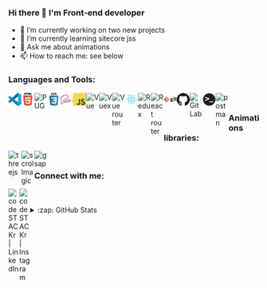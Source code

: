### Hi there 👋 I'm Front-end developer

- 🔭 I’m currently working on two new projects
- 🌱 I’m currently learning sitecore jss
- 💬 Ask me about animations
- 📫 How to reach me: see below

<!--
**yaroslavrumak/yaroslavrumak** is a ✨ _special_ ✨ repository because its `README.md` (this file) appears on your GitHub profile.

Here are some ideas to get you started:

- 🔭 I’m currently working on ...
- 🌱 I’m currently learning ...
- 👯 I’m looking to collaborate on ...
- 🤔 I’m looking for help with ...
- 💬 Ask me about ...
- 📫 How to reach me: ...
- 😄 Pronouns: ...
- ⚡ Fun fact: ...
-->

### Languages and Tools:

<img align="left" alt="Visual Studio Code" width="26px" src="https://raw.githubusercontent.com/github/explore/80688e429a7d4ef2fca1e82350fe8e3517d3494d/topics/visual-studio-code/visual-studio-code.png" />
<img align="left" alt="HTML5" width="26px" src="https://raw.githubusercontent.com/github/explore/80688e429a7d4ef2fca1e82350fe8e3517d3494d/topics/html/html.png" />
<img align="left" alt="PUG" width="26px" src="https://www.svgrepo.com/show/354262/react-router.svg" />
<img align="left" alt="CSS3" width="26px" src="https://raw.githubusercontent.com/github/explore/80688e429a7d4ef2fca1e82350fe8e3517d3494d/topics/css/css.png" />
<img align="left" alt="Sass" width="26px" src="https://raw.githubusercontent.com/github/explore/80688e429a7d4ef2fca1e82350fe8e3517d3494d/topics/sass/sass.png" />
<img align="left" alt="JavaScript" width="26px" src="https://raw.githubusercontent.com/github/explore/80688e429a7d4ef2fca1e82350fe8e3517d3494d/topics/javascript/javascript.png"/>
<img align="left" alt="Vue" width="26px" src="https://camo.githubusercontent.com/c8f91d18976e27123643a926a2588b8d931a0292fd0b6532c3155379e8591629/68747470733a2f2f7675656a732e6f72672f696d616765732f6c6f676f2e706e67" />
<img align="left" alt="Vuex" width="26px" src="https://user-images.githubusercontent.com/7110136/29002857-9e802f08-7ab4-11e7-9c31-604b5d0d0c19.png" />
<img align="left" alt="Vue router" width="26px" src="https://user-images.githubusercontent.com/7110136/29002858-a09570d2-7ab4-11e7-8faa-5dd6d4458b0d.png" />
<img align="left" alt="React" width="26px" src="https://raw.githubusercontent.com/github/explore/80688e429a7d4ef2fca1e82350fe8e3517d3494d/topics/react/react.png" />
<img align="left" alt="Redux" width="26px" src="https://redux-toolkit.js.org/img/redux.svg" />
<img align="left" alt="React router" width="26px" src="https://www.svgrepo.com/show/354262/react-router.svg" />
<img align="left" alt="Git" width="26px" src="https://raw.githubusercontent.com/github/explore/80688e429a7d4ef2fca1e82350fe8e3517d3494d/topics/git/git.png" />
<img align="left" alt="GitHub" width="26px" src="https://raw.githubusercontent.com/github/explore/78df643247d429f6cc873026c0622819ad797942/topics/github/github.png" />
<img align="left" alt="GitLab" width="26px" src="https://cdn.iconscout.com/icon/free/png-512/gitlab-282507.png" />
<img align="left" alt="Terminal" width="26px" src="https://raw.githubusercontent.com/github/explore/80688e429a7d4ef2fca1e82350fe8e3517d3494d/topics/terminal/terminal.png" />
<img align="left" alt="postman" width="26px" src="https://icon-library.com/images/postman-icon/postman-icon-6.jpg" />

<br/>

### Animations libraries:

<img align="left" alt="threejs" width="26px" src="https://onecode.co.il/onecode/wp-content/uploads/2021/11/three-js-logo.png" />
<img align="left" alt="scrollmagic" width="26px" src="https://scrollmagic.io/assets/img/demo_tophat.png" />
<img align="left" alt="gsap" width="26px" src="https://s3-us-west-2.amazonaws.com/s.cdpn.io/16327/logo-man.svg" />

<br/>

### Connect with me:

[<img align="left" alt="codeSTACKr | LinkedIn" width="22px" src="https://cdn.jsdelivr.net/npm/simple-icons@v3/icons/linkedin.svg" />][linkedin]
[<img align="left" alt="codeSTACKr | Instagram" width="22px" src="https://cdn.jsdelivr.net/npm/simple-icons@v3/icons/instagram.svg" />][instagram]

<br />
<br />

<details>
  <summary>:zap: GitHub Stats</summary>

  <img align="left" alt="yr's GitHub Stats" src="https://github-readme-stats.vercel.app/api?username=yaroslavrumak&show_icons=true&theme=highcontrast" />

</details>

[instagram]: https://www.instagram.com/yaroslav.rumak/
[linkedin]: https://www.linkedin.com/in/yaroslav-rumak-94bb65172/
